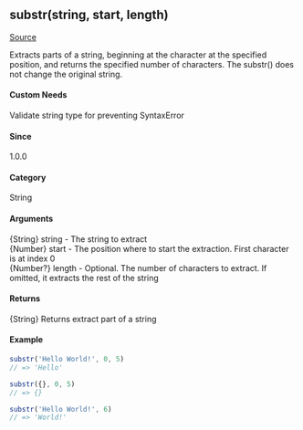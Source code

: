 ## substr(string, start, length)
[Source](../substr.js)

Extracts parts of a string, beginning at the character at the specified position, and returns the specified number of characters.
The substr() does not change the original string.

#### Custom Needs
Validate string type for preventing SyntaxError

#### Since
1.0.0

#### Category 
String

#### Arguments
{String} string   -  The string to extract<br>
{Number} start    -  The position where to start the extraction. First character is at index 0<br>
{Number?} length  -  Optional. The number of characters to extract. If omitted, it extracts the rest of the string
 
#### Returns
{String} Returns extract part of a string

#### Example
```javascript
substr('Hello World!', 0, 5)
// => 'Hello'
```

```javascript
substr({}, 0, 5)
// => {}
```

```javascript
substr('Hello World!', 6)
// => 'World!'
```
